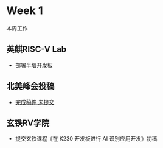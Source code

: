 # Week 1

本周工作

## 英麒RISC-V Lab

- 部署半墙开发板

## 北美峰会投稿

- [完成稿件 未提交](https://github.com/DuoQilai/PLCT-Works/blob/main/Notes/RVDay/AStandardizedQualitySelectionandSystematicReconstructionApproachforRISC-VCourses.docx)

## 玄铁RV学院

- 提交玄铁课程《在 K230 开发板进行 AI 识别应用开发》初稿